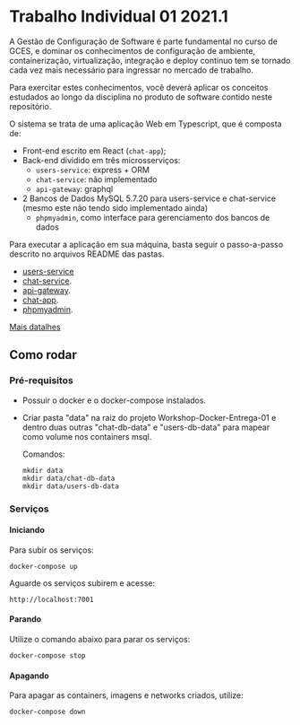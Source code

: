 # Trabalho Individual 01 2021.1

A Gestão de Configuração de Software é parte fundamental no curso de GCES, e dominar os conhecimentos de configuração de ambiente, containerização, virtualização, integração e deploy contínuo tem se tornado cada vez mais necessário para ingressar no mercado de trabalho.

Para exercitar estes conhecimentos, você deverá aplicar os conceitos estudados ao longo da disciplina no produto de software contido neste repositório.

O sistema se trata de uma aplicação Web em Typescript, que é composta de:

- Front-end escrito em React (`chat-app`);
- Back-end dividido em três microsserviços:
  - `users-service`: express + ORM
  - `chat-service`: não implementado
  - `api-gateway`: graphql
- 2 Bancos de Dados MySQL 5.7.20 para users-service e chat-service (mesmo este não tendo sido implementado ainda)
  - `phpmyadmin`, como interface para gerenciamento dos bancos de dados

Para executar a aplicação em sua máquina, basta seguir o passo-a-passo descrito no arquivos README das pastas.

- [users-service](./trabalho_individual/users-service/README.md)
- [chat-service](./trabalho_individual/chat-service/README.md).
- [api-gateway](./trabalho_individual/api-gateway/README.md).
- [chat-app](./trabalho_individual/chat-app/README.md).
- [phpmyadmin](./trabalho_individual/phpmyadmin/README.md).

[Mais datalhes](https://github.com/FGA-GCES/Workshop-Docker-Entrega-01)

## Como rodar

### Pré-requisitos
- Possuir o docker e o docker-compose instalados.
- Criar pasta "data" na raiz do projeto Workshop-Docker-Entrega-01 e dentro duas outras "chat-db-data" e "users-db-data" para mapear como volume nos containers msql.

    Comandos:

      mkdir data
      mkdir data/chat-db-data
      mkdir data/users-db-data

### Serviços
#### Iniciando 
  
  Para subir os serviços:
    
    docker-compose up
  
  Aguarde os serviços subirem e acesse:

    http://localhost:7001
  
#### Parando
  Utilize o comando abaixo para parar os serviços:

    docker-compose stop
  
#### Apagando 
  Para apagar as containers, imagens e networks criados, utilize:

    docker-compose down
  
  
